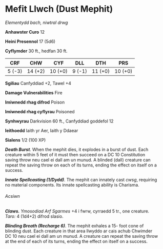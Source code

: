 # Mefit Llwch (Dust Mephit)

*Elementydd bach, niwtral drwg*

**Anhawster Curo** 12

**Heini Presennol** 17 (5d6)

**Cyflymder** 30 ft., hedfan 30 ft.

| CRF    | CHW     | CYF     | DLL    | DTH     | PRS     |
|--------|---------|---------|--------|---------|---------|
| 5 (-3) | 14 (+2) | 10 (+0) | 9 (-1) | 11 (+0) | 10 (+0) |

**Sgiliau** Canfyddiad +2, Tawel +4

**Damage Vulnerabilities** Fire

**Imiwnedd rhag difrod** Poison

**Imiwnedd rhag cyflyrau** Poisoned

**Synhwyrau** Darkvision 60 ft., Canfyddiad goddefol 12

**Ieithoedd** Iaith yr Aer, Iaith y Ddaear

**Sialens** 1/2 (100 XP)

***Death Burst***. When the mephit dies, it explodes in a burst of dust. Each creature within 5 feet of it must then succeed on a DC 10 Constitution saving throw neu cael ei dall am un munud. A blinded (dall) creature can repeat the saving throw on each of its turns, ending the effect on itself on a success.

***Innate Spellcasting (1/Dydd)***. The mephit can innately cast *cwsg*, requiring no material components. Its innate spellcasting ability is Charisma.

###### Acsiwn

***Claws.*** *Ymosodiad Arf Sgarmes* +4 i fwrw, cyrraedd 5 tr., one creature. *Taro:* 4 (1d4+2) difrod slasio.

***Blinding Breath (Recharge 6)***. The mephit exhales a 15- foot cone of blinding dust. Each creature in that area llwyddo ar cais achub Chwimder DC 10 neu cael ei dall am un munud. A creature can repeat the saving throw at the end of each of its turns, ending the effect on itself on a success.